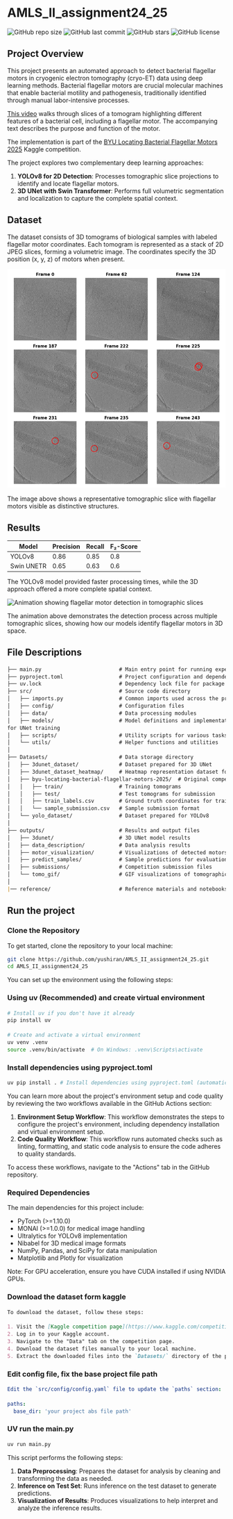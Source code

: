 # AMLS_II_assignment24_25
![GitHub repo size](https://img.shields.io/github/repo-size/yushiran/AMLS_II_assignment24_25)
![GitHub last commit](https://img.shields.io/github/last-commit/yushiran/AMLS_II_assignment24_25)
![GitHub stars](https://img.shields.io/github/stars/yushiran/AMLS_II_assignment24_25?style=social)
![GitHub license](https://img.shields.io/github/license/yushiran/AMLS_II_assignment24_25)
## Project Overview
This project presents an automated approach to detect bacterial flagellar motors in cryogenic electron tomography (cryo-ET) data using deep learning methods. Bacterial flagellar motors are crucial molecular machines that enable bacterial motility and pathogenesis, traditionally identified through manual labor-intensive processes.

[This video](https://www.cellstructureatlas.org/6-2-flagellar-motor.html) walks through slices of a tomogram highlighting different features of a bacterial cell, including a flagellar motor. The accompanying text describes the purpose and function of the motor.

The implementation is part of the [BYU Locating Bacterial Flagellar Motors 2025](https://www.kaggle.com/competitions/byu-locating-bacterial-flagellar-motors-2025/overview) Kaggle competition.

The project explores two complementary deep learning approaches:

1. **YOLOv8 for 2D Detection**: Processes tomographic slice projections to identify and locate flagellar motors.
2. **3D UNet with Swin Transformer**: Performs full volumetric segmentation and localization to capture the complete spatial context.

## Dataset

The dataset consists of 3D tomograms of biological samples with labeled flagellar motor coordinates. Each tomogram is represented as a stack of 2D JPEG slices, forming a volumetric image. The coordinates specify the 3D position (x, y, z) of motors when present.

![Example of a tomographic slice with visible flagellar motors](reference/latex/images/test_sample.png)

The image above shows a representative tomographic slice with flagellar motors visible as distinctive structures. 

## Results

| Model | Precision | Recall | F₂-Score |
|-------|-----------|--------|----------|
| YOLOv8 | 0.86 | 0.85 | 0.8 |
| Swin UNETR | 0.65 | 0.63 | 0.6 |

The YOLOv8 model provided faster processing times, while the 3D approach offered a more complete spatial context.

![Animation showing flagellar motor detection in tomographic slices](outputs/tomo_gif/patient_tomo_0a8f05.gif)

The animation above demonstrates the detection process across multiple tomographic slices, showing how our models identify flagellar motors in 3D space.

## File Descriptions
```markdown
├── main.py                         # Main entry point for running experiments
├── pyproject.toml                  # Project configuration and dependencies
├── uv.lock                         # Dependency lock file for package versions
├── src/                            # Source code directory
│   ├── imports.py                  # Common imports used across the project
│   ├── config/                     # Configuration files
│   ├── data/                       # Data processing modules
│   ├── models/                     # Model definitions and implementations
for UNet training
│   ├── scripts/                    # Utility scripts for various tasks
│   └── utils/                      # Helper functions and utilities
│
├── Datasets/                       # Data storage directory
│   ├── 3dunet_dataset/             # Dataset prepared for 3D UNet
│   ├── 3dunet_dataset_heatmap/     # Heatmap representation dataset for 3D UNet
│   ├── byu-locating-bacterial-flagellar-motors-2025/  # Original competition dataset
│   │   ├── train/                  # Training tomograms
│   │   ├── test/                   # Test tomograms for submission
│   │   ├── train_labels.csv        # Ground truth coordinates for training
│   │   └── sample_submission.csv   # Sample submission format
│   └── yolo_dataset/               # Dataset prepared for YOLOv8
│
├── outputs/                        # Results and output files
│   ├── 3dunet/                     # 3D UNet model results
│   ├── data_description/           # Data analysis results
│   ├── motor_visualization/        # Visualizations of detected motors
│   ├── predict_samples/            # Sample predictions for evaluation
│   ├── submissions/                # Competition submission files
│   └── tomo_gif/                   # GIF visualizations of tomographic slices
│
|── reference/                      # Reference materials and notebooks
```

## Run the project
### Clone the Repository

To get started, clone the repository to your local machine:

```bash
git clone https://github.com/yushiran/AMLS_II_assignment24_25.git
cd AMLS_II_assignment24_25
```


You can set up the environment using the following steps:
### Using uv (Recommended) and create virtual environment

```bash
# Install uv if you don't have it already
pip install uv

# Create and activate a virtual environment
uv venv .venv
source .venv/bin/activate  # On Windows: .venv\Scripts\activate
```
### Install dependencies using pyproject.toml
```bash
uv pip install . # Install dependencies using pyproject.toml (automatically generates uv.lock)
```

You can learn more about the project's environment setup and code quality by reviewing the two workflows available in the GitHub Actions section:

1. **Environment Setup Workflow**: This workflow demonstrates the steps to configure the project's environment, including dependency installation and virtual environment setup.
2. **Code Quality Workflow**: This workflow runs automated checks such as linting, formatting, and static code analysis to ensure the code adheres to quality standards.

To access these workflows, navigate to the "Actions" tab in the GitHub repository.

### Required Dependencies

The main dependencies for this project include:
- PyTorch (>=1.10.0)
- MONAI (>=1.0.0) for medical image handling
- Ultralytics for YOLOv8 implementation
- Nibabel for 3D medical image formats
- NumPy, Pandas, and SciPy for data manipulation
- Matplotlib and Plotly for visualization

Note: For GPU acceleration, ensure you have CUDA installed if using NVIDIA GPUs.

### Download the dataset form kaggle
```markdown
To download the dataset, follow these steps:

1. Visit the [Kaggle competition page](https://www.kaggle.com/competitions/byu-locating-bacterial-flagellar-motors-2025/overview).
2. Log in to your Kaggle account.
3. Navigate to the "Data" tab on the competition page.
4. Download the dataset files manually to your local machine.
5. Extract the downloaded files into the `Datasets/` directory of the project.
```

### Edit config file, fix the base project file path
```yaml
Edit the `src/config/config.yaml` file to update the `paths` section:

paths:
  base_dir: 'your project abs file path'
```

### UV run the main.py

```bash
uv run main.py
```

This script performs the following steps:
1. **Data Preprocessing**: Prepares the dataset for analysis by cleaning and transforming the data as needed.
2. **Inference on Test Set**: Runs inference on the test dataset to generate predictions.
3. **Visualization of Results**: Produces visualizations to help interpret and analyze the inference results.

